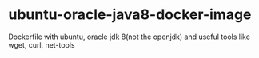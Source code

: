# ubuntu-oracle-java8-docker-image
Dockerfile with ubuntu, oracle jdk 8(not the openjdk) and useful tools like wget, curl, net-tools
